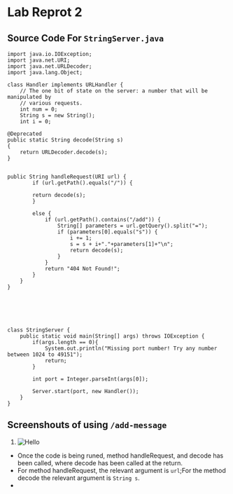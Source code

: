 # Lab Reprot 2

## Source Code For `StringServer.java`

```
import java.io.IOException;
import java.net.URI;
import java.net.URLDecoder;
import java.lang.Object;

class Handler implements URLHandler {
    // The one bit of state on the server: a number that will be manipulated by
    // various requests.
    int num = 0;
    String s = new String();
    int i = 0;

@Deprecated
public static String decode(String s)
{
    return URLDecoder.decode(s);
}


public String handleRequest(URI url) {
        if (url.getPath().equals("/")) {

        return decode(s);      
        }

        else {
            if (url.getPath().contains("/add")) {
                String[] parameters = url.getQuery().split("=");
                if (parameters[0].equals("s")) {
                    i += 1;
                    s = s + i+"."+parameters[1]+"\n";
                    return decode(s);
                }
            }
            return "404 Not Found!";
        }
    }
}






class StringServer {
    public static void main(String[] args) throws IOException {
        if(args.length == 0){
            System.out.println("Missing port number! Try any number between 1024 to 49151");
            return;
        }

        int port = Integer.parseInt(args[0]);

        Server.start(port, new Handler());
    }
}

```

## Screenshouts of  using `/add-message` 
1. ![Hello](lab21.png)
 * Once the code is being runed, method handleRequest, and decode has been called, where decode has been called at the return.
 * For method handleRequest, the relevant argument is `url`;For the method decode the relevant argument is `String s`.
 * 
